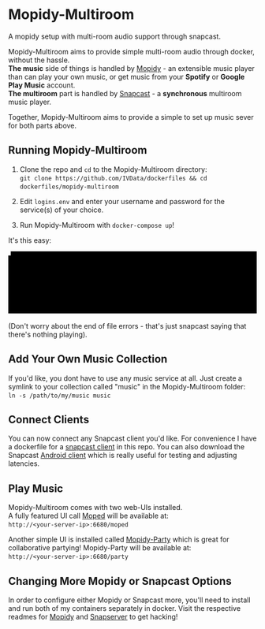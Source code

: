 # Mopidy-Multiroom
A mopidy setup with multi-room audio support through snapcast.


Mopidy-Multiroom aims to provide simple multi-room audio through docker, without the hassle.  
**The music** side of things is handled by [Mopidy](https://github.com/mopidy/mopidy) - an extensible music player than can play your own music, or get music from your **Spotify** or **Google Play Music** account.  
**The multiroom** part is handled by [Snapcast](https://github.com/badaix/snapcast) - a **synchronous** multiroom music player.

Together, Mopidy-Multiroom aims to provide a simple to set up music sever for both parts above.

## Running Mopidy-Multiroom
1. Clone the repo and `cd` to the Mopidy-Multiroom directory:  
`git clone https://github.com/IVData/dockerfiles && cd dockerfiles/mopidy-multiroom`

2. Edit `logins.env` and enter your username and password for the service(s) of your choice.

3. Run Mopidy-Multiroom with `docker-compose up`!

It's this easy:

![install](images/install.gif)

(Don't worry about the end of file errors - that's just snapcast saying that there's nothing playing).

## Add Your Own Music Collection
If you'd like, you dont have to use any music service at all. Just create a symlink to your collection called "music" in the Mopidy-Multiroom folder:  
`ln -s /path/to/my/music music`


## Connect Clients
You can now connect any Snapcast client you'd like. For convenience I have a dockerfile for a [snapcast client](https://github.com/IVData/dockerfiles/tree/master/snapclient) in this repo. You can also download the Snapcast [Android client](https://github.com/badaix/snapcast/releases/latest) which is really useful for testing and adjusting latencies.

## Play Music
Mopidy-Multiroom comes with two web-UIs installed.  
A fully featured UI call [Moped](https://github.com/martijnboland/moped) will be available at:  
`http://<your-server-ip>:6680/moped`  

Another simple UI is installed called [Mopidy-Party](https://github.com/Lesterpig/mopidy-party) which is great for collaborative partying! Mopidy-Party will be available at:  
`http://<your-server-ip>:6680/party`


## Changing More Mopidy or Snapcast Options
In order to configure either Mopidy or Snapcast more, you'll need to install and run both of my containers separately in docker. Visit the respective readmes for [Mopidy](https://github.com/IVData/dockerfiles/tree/master/mopidy) and [Snapserver](https://github.com/IVData/dockerfiles/tree/master/snapserver) to get hacking!
